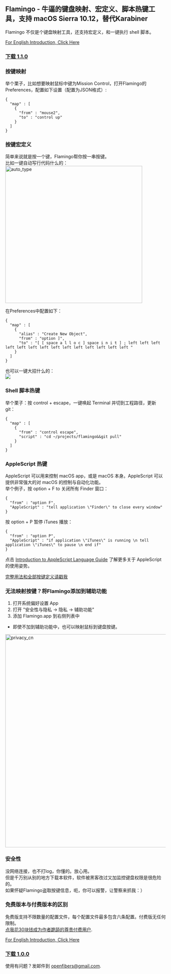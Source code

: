 ## Flamingo - 牛逼的键盘映射、宏定义、脚本热键工具，支持 macOS Sierra 10.12，替代Karabiner

Flamingo 不仅是个键盘映射工具，还支持宏定义，和一键执行 shell 脚本。  

[For English Introduction, Click Here](https://openfibers.github.io/flamingo)

### [下载 1.1.0](https://github.com/OpenFibers/flamingo/raw/master/Apps/Flamingo.app_1.1.0.zip)

### 按键映射
举个栗子，比如想要映射鼠标中键为Mission Control，打开Flamingo的Preferences，配置如下设置（配置为JSON格式）:  
```
{
  "map" : [
    {
      "from" : "mouse2",
      "to" : "control up"
    }
  ]
}
```

### 按键宏定义
简单来说就是按一个键，Flamingo帮你按一串按键。  
比如一键自动写行代码什么的：  
<img src="https://github.com/OpenFibers/flamingo/raw/master/Images/autotype.gif" alt="auto_type" style="width: 430px;"/>

在Preferences中配置如下：

```
{
  "map" : [
    {
      "alias" : "Create New Object",
      "from" : "option ]",
      "to" : "[ [ space a l l o c ] space i n i t ] ; left left left left left left left left left left left left left left "
    }
  ]
}
```

也可以一键大招什么的：  
![](https://github.com/OpenFibers/flamingo/raw/master/Images/dota2_kael.gif)

### Shell 脚本热键

举个栗子：按 control + escape，一键唤起 Terminal 并切到工程路径，更新git：  

```
{
  "map" : [
    {
      "from" : "control escape",
      "script" : "cd ~/projects/flamingo&&git pull"
    }
  ]
}
```

### AppleScript 热键

AppleScript 可以用来控制 macOS app，或是 macOS 本身。AppleScript 可以提供非常强大的对 macOS 的控制与自动化功能。  
举个例子，按 option + F to 关闭所有 Finder 窗口：  

```
{
  "from" : "option F",
  "AppleScript" : "tell application \"Finder\" to close every window"
}
```

按 option + P 暂停 iTunes 播放：

```
{
  "from" : "option P",
  "AppleScript" : "if application \"iTunes\" is running \n tell application \"iTunes\" to pause \n end if"
}
```

点击 [Introduction to AppleScript Language Guide](https://developer.apple.com/library/content/documentation/AppleScript/Conceptual/AppleScriptLangGuide/introduction/ASLR_intro.html) 了解更多关于 AppleScript 的使用姿势。  

[完整用法和全部按键定义请戳我](https://openfibers.github.io/flamingo/help_cn)

### 无法映射按键？将Flamingo添加到辅助功能
1. 打开系统偏好设置 App
2. 打开 "安全性与隐私 -> 隐私 -> 辅助功能"  
3. 添加 Flamingo.app 到右侧列表中  
* 即使不加到辅助功能中，也可以映射鼠标到键盘按键。  

<img src="https://github.com/OpenFibers/flamingo/raw/master/Images/privacy_cn.png" alt="privacy_cn" style="width: 668px;"/>

### 安全性
没网络连接，也不打log，你懂的。放心用。  
但是千万别从别的地方下载本软件，软件被黑客改过又加监控键盘权限是很危险的。  
如果怀疑Flamingo盗取按键信息，呃，你可以报警，让警察来抓我：）  

### 免费版本与付费版本的区别
免费版支持不限数量的配置文件，每个配置文件最多包含六条配置。付费版无任何限制。  
[点我花30块钱成为作者跪舔的尊贵付费用户](https://openfibers.github.io/flamingo/purchase).  

[For English Introduction, Click Here](https://openfibers.github.io/flamingo)

### [下载 1.0.0](https://github.com/OpenFibers/flamingo/raw/master/Apps/Flamingo.app_1.0.0.zip)

使用有问题？发邮件到 [openfibers@gmail.com](mailto://openfibers@gmail.com).  
